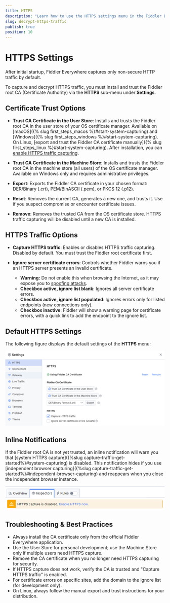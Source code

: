 ```yaml
---
title: HTTPS
description: "Learn how to use the HTTPS settings menu in the Fiddler Everywhere web-debugging proxy tool."
slug: decrypt-https-traffic
publish: true
position: 10
---
```


# HTTPS Settings

After initial startup, Fiddler Everywhere captures only non-secure HTTP traffic by default.

To capture and decrypt HTTPS traffic, you must install and trust the Fiddler root CA (Certificate Authority) via the **HTTPS** sub-menu under **Settings**.

## Certificate Trust Options

- **Trust CA Certificate in the User Store**: Installs and trusts the Fiddler root CA in the user store of your OS certificate manager. Available on [macOS]({% slug first_steps_macos %}#start-system-capturing) and [Windows]({% slug first_steps_windows %}#start-system-capturing). On Linux, [export and trust the Fiddler CA certificate manually]({% slug first_steps_linux %}#start-system-capturing). After installation, you can [enable HTTPS traffic capturing](#capture-https-traffic).

- **Trust CA Certificate in the Machine Store**: Installs and trusts the Fiddler root CA in the machine store (all users) of the OS certificate manager. Available on Windows only and requires administrative privileges.

- **Export**: Exports the Fiddler CA certificate in your chosen format: DER/Binary (.crt), PEM/BinASCII (.pem), or PKCS 12 (.p12).

- **Reset**: Removes the current CA, generates a new one, and trusts it. Use if you suspect compromise or encounter certificate issues.

- **Remove**: Removes the trusted CA from the OS certificate store. HTTPS traffic capturing will be disabled until a new CA is installed.

## HTTPS Traffic Options

- **Capture HTTPS traffic**: Enables or disables HTTPS traffic capturing. Disabled by default. You must trust the Fiddler root certificate first.

- **Ignore server certificate errors**: Controls whether Fiddler warns you if an HTTPS server presents an invalid certificate. 
  - **Warning:** Do not enable this when browsing the Internet, as it may expose you to [spoofing attacks](https://en.wikipedia.org/wiki/Spoofing_attack).
  - **Checkbox active, ignore list blank**: Ignores all server certificate errors.
  - **Checkbox active, ignore list populated**: Ignores errors only for listed endpoints (new connections only).
  - **Checkbox inactive**: Fiddler will show a warning page for certificate errors, with a quick link to add the endpoint to the ignore list.

## Default HTTPS Settings

The following figure displays the default settings of the **HTTPS** menu:

![Default HTTPS settings](../../images/settings/settings-https.png)

## Inline Notifications

If the Fiddler root CA is not yet trusted, an inline notification will warn you that [system HTTPS capture]({%slug capture-traffic-get-started%}#system-capturing) is disabled. This notification hides if you use [independent browser capturing]({%slug capture-traffic-get-started%}#independent-browser-capturing) and reappears when you close the independent browser instance.

![Inline notification](../../images/get-started/notification.png)

## Troubleshooting & Best Practices

- Always install the CA certificate only from the official Fiddler Everywhere application.
- Use the User Store for personal development; use the Machine Store only if multiple users need HTTPS capture.
- Remove the CA certificate when you no longer need HTTPS capturing for security.
- If HTTPS capture does not work, verify the CA is trusted and "Capture HTTPS traffic" is enabled.
- For certificate errors on specific sites, add the domain to the ignore list (for development only).
- On Linux, always follow the manual export and trust instructions for your distribution.